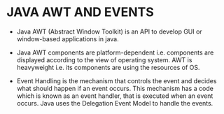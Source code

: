 # JAVA AWT  AND EVENTS

 * Java AWT (Abstract Window Toolkit) is an API to develop GUI or window-based applications in java.

* Java AWT components are platform-dependent i.e. components are displayed according to the view of operating system. AWT is heavyweight i.e. its components are using the resources of OS.

* Event Handling is the mechanism that controls the event and decides what should happen if an event occurs. This mechanism has a code which is known as an event handler, that is executed when an event occurs. Java uses the Delegation Event Model to handle the events.